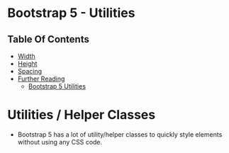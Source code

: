 # Bootstrap 5 - Utilities

## Table Of Contents
- [Width]()
- [Height]()
- [Spacing]()
- [Further Reading]()
    - [Bootstrap 5 Utilities](https://www.w3schools.com/bootstrap5/bootstrap_utilities.php)

# Utilities / Helper Classes
* Bootstrap 5 has a lot of utility/helper classes to quickly style elements without using any CSS code.
